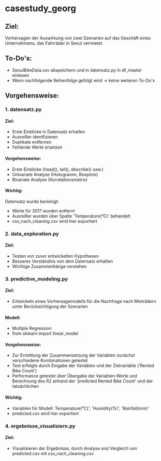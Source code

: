 # casestudy_georg

## Ziel:
Vorhersagen der Auswirkung von zwei Szenarien auf das Geschäft eines Unternehmens, das Fahrräder in Seoul vermietet.

## To-Do's:
- SeoulBikeData.csv abspeichern und in datensatz.py in df_master einlesen
- Wenn nachfolgende Reihenfolge gefolgt wird -> keine weiteren To-Do's

## Vorgehensweise:
### 1. datensatz.py
#### Ziel:
- Erste Einblicke in Datensatz erhalten
- Ausreißer identfizieren
- Duplikate entfernen
- Fehlende Werte ersetzen
#### Vorgehensweise:
- Erste Einblicke (head(), tail(), describe() usw.)
- Univariate Analyse (Histogramm, Boxplots)
- Bivariate Analyse (Korrelationsmatrix)
#### Wichtig:
Datensatz wurde bereinigt:
- Werte für 2017 wurden entfernt
- Ausreißer wurden über Spalte 'Temperature(°C)' behandelt
- csv_nach_cleaning.csv wird hier exportiert
### 2. data_exploration.py
#### Ziel:
- Testen von zuvor entwickelten Hypothesen
- Besseres Verständnis von dem Datensatz erhalten
- Wichtige Zusammenhänge verstehen
### 3. predictive_modeling.py
#### Ziel:
- Entwickeln eines Vorhersagemodells für die Nachfrage nach Mieträdern unter Berücksichtigung der Szenarien
#### Modell:
- Multiple Regression
- from sklearn import linear_model
#### Vorgehensweise:
- Zur Ermittlung der Zusammensetzung der Variablen zunächst verschiedene Kombinationen getestet
- Test erfolgte durch Eingabe der Variablen und der Zielvariable ('Rented Bike Count')
- Performance getestet über Übergabe der Variablen-Werte und Berechnung des R2 anhand der 'predicted Rented Bike Count' und der tatsächlichen
#### Wichtig:
- Variablen für Modell: Temperature(°C)', 'Humidity(%)', 'Rainfall(mm)'
- predicted.csv wird hier exportiert
### 4. ergebnisse_visualisiern.py
#### Ziel:
- Visualisieren der Ergebnisse, durch Analyse und Vergleich von predicted.csv mit csv_nach_cleaning.csv
